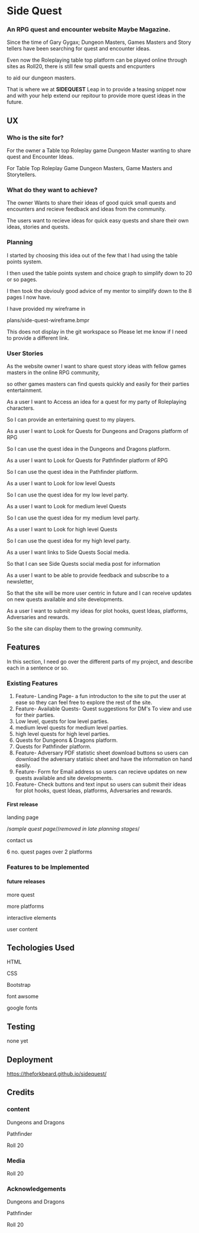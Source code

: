 # Side Quest

### An RPG quest and encounter website Maybe Magazine.

Since the time of Gary Gygax; Dungeon Masters, Games Masters and Story tellers have been searching for quest and encounter ideas.

Even now the Roleplaying table top platform can be played online through sites as Roll20, there is still few small quests and encpunters 

to aid our dungeon masters.

That is where we at **SIDEQUEST** Leap in to provide a teasing snippet now and with your help extend our repitour to provide more quest ideas in the future. 


## UX

### Who is the site for? 

For the owner a Table top Roleplay game Dungeon Master wanting to share quest and Encounter Ideas.

For Table Top Roleplay Game Dungeon Masters, Game Masters and Storytellers.

### What do they want to achieve?

The owner Wants to share their ideas of good quick small quests and encounters and recieve feedback and ideas from the community.

The users want to recieve ideas for quick easy quests and share their own ideas, stories and quests.

### Planning
I started by choosing this idea out of the few that I had using the table points system.

I then used the table points system and choice graph to simplify down to 20 or so pages.

I then took the obviouly good advice of my mentor to simplify down to the 8 pages I now have.

I have provided my wireframe in

plans/side-quest-wireframe.bmpr 

This does not display in the git workspace so Please let me know if I need to provide a different link.

### User Stories

As the website owner I want to share quest story ideas with fellow games masters in the online RPG community,

so other games masters can find quests quickly and easily for their parties entertainment.

As a user I want to Access an idea for a quest for my party of Roleplaying characters.

So I can provide an entertaining quest to my players.

As a user I want to Look for Quests for Dungeons and Dragons platform of RPG

So I can use the quest idea in the Dungeons and Dragons platform.

As a user I want to Look for Quests for Pathfinder platform of RPG

So I can use the quest idea in the Pathfinder platform.

As a user I want to Look for low level Quests

So I can use the quest idea for my low level party.

As a user I want to Look for medium level Quests

So I can use the quest idea for my medium level party.

As a user I want to Look for high level Quests

So I can use the quest idea for my high level party.

As a user I want links to Side Quests Social media.

So that I can see Side Quests social media post for information

As a user I want to be able to provide feedback and subscribe to a newsletter,

So that the site will be more user centric in future and I can receive updates on new quests available and site developments.

As a user I want to submit my ideas for plot hooks, quest Ideas, platforms, Adversaries and rewards.

So the site can display them to the growing community.

## Features

In this section, I need go over the different parts of my project, and describe each in a sentence or so.

### Existing Features

1. Feature- Landing Page- a fun introducton to the site to put the user at ease so they can feel free to explore the rest of the site.
1. Feature- Available Quests- Quest suggestions for DM's To view and use for their parties.
  1. Low level, quests for low level parties.
  1. medium level quests for medium level parties.
  1. high level quests for high level parties.
  1. Quests for Dungeons & Dragons platform.
  1. Quests for Pathfinder platform.
1. Feature- Adversary PDF statistic sheet download buttons so users can download the adversary statisic sheet and have the information on hand easily.
1. Feature- Form for Email address so users can recieve updates on new quests available and site developments.
1. Feature- Check buttons and text input so users can submit their ideas for plot hooks, quest Ideas, platforms, Adversaries and rewards.

#### First release

landing page 

/*sample quest page*//*removed in late planning stages*/

contact us

6 no. quest pages over 2 platforms

### Features to be Implemented

#### future releases
more quest

more platforms

interactive elements

user content 

## Techologies Used

HTML

CSS

Bootstrap

font awsome

google fonts

## Testing

none yet

## Deployment

https://theforkbeard.github.io/sidequest/



## Credits

### content

Dungeons and Dragons

Pathfinder

Roll 20

### Media

Roll 20

### Acknowledgements

Dungeons and Dragons

Pathfinder

Roll 20



